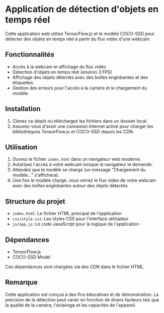 # Application de détection d'objets en temps réel

Cette application web utilise TensorFlow.js et le modèle COCO-SSD pour détecter des objets en temps réel à partir du flux vidéo d'une webcam.

## Fonctionnalités

- Accès à la webcam et affichage du flux vidéo
- Détection d'objets en temps réel (environ 3 FPS)
- Affichage des objets détectés avec des boîtes englobantes et des étiquettes
- Gestion des erreurs pour l'accès à la caméra et le chargement du modèle

## Installation

1. Clonez ce dépôt ou téléchargez les fichiers dans un dossier local.
2. Assurez-vous d'avoir une connexion Internet active pour charger les bibliothèques TensorFlow.js et COCO-SSD depuis les CDN.

## Utilisation

1. Ouvrez le fichier `index.html` dans un navigateur web moderne.
2. Autorisez l'accès à votre webcam lorsque le navigateur le demande.
3. Attendez que le modèle se charge (un message "Chargement du modèle..." s'affichera).
4. Une fois le modèle chargé, vous verrez le flux vidéo de votre webcam avec des boîtes englobantes autour des objets détectés.

## Structure du projet

- `index.html`: Le fichier HTML principal de l'application
- `css/style.css`: Les styles CSS pour l'interface utilisateur
- `js/app.js`: Le code JavaScript pour la logique de l'application

## Dépendances

- TensorFlow.js
- COCO-SSD Model

Ces dépendances sont chargées via des CDN dans le fichier HTML.

## Remarque

Cette application est conçue à des fins éducatives et de démonstration. La précision de la détection peut varier en fonction de divers facteurs tels que la qualité de la caméra, l'éclairage et les capacités de l'appareil.
